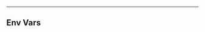 <!-- Space: Projects -->
<!-- Parent: ActionConfluenceSync -->
<!-- Title: EnvVars ActionConfluenceSync -->
<!-- Label: ActionConfluenceSync -->
<!-- Label: Project -->
<!-- Label: EnvVars -->
<!-- Include: disclaimer.md -->
<!-- Include: ac:toc -->

---

## Env Vars
